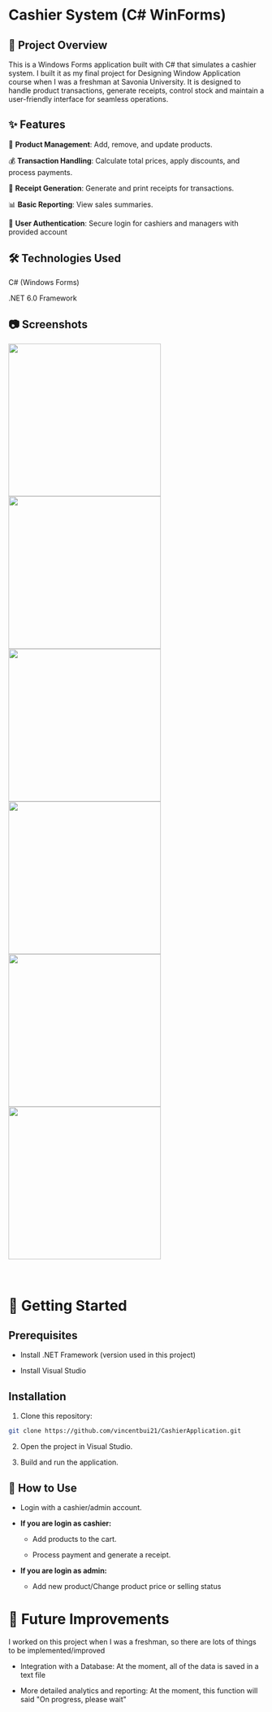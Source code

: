 # Cashier System (C# WinForms)

## 📌 Project Overview

This is a Windows Forms application built with C# that simulates a cashier system. I built it as my final project for Designing Window Application course when I was a freshman at Savonia University. It is designed to handle product transactions, generate receipts, control stock and maintain a user-friendly interface for seamless operations.

## ✨ Features

🛒 <b>Product Management</b>: Add, remove, and update products.

💰 <b>Transaction Handling</b>: Calculate total prices, apply discounts, and process payments.

🧾 <b>Receipt Generation</b>: Generate and print receipts for transactions.

📊 <b>Basic Reporting</b>: View sales summaries.

🔐 <b>User Authentication</b>: Secure login for cashiers and managers with provided account

## 🛠️ Technologies Used

C# (Windows Forms)

.NET 6.0 Framework

## 📷 Screenshots

<img src="https://github.com/user-attachments/assets/5f74451b-4d55-4c7f-b428-2ef1f5f436b8" width="300">

<img src="https://github.com/user-attachments/assets/88977177-01aa-4793-aebb-02150bc6d666" width="300">

<img src="https://github.com/user-attachments/assets/e86df693-d809-4286-a94d-e97a2bdb8617" width="300">

<img src="https://github.com/user-attachments/assets/2e35be56-6018-4cb6-af23-86bfebc0ff1a" width="300">

<img src="https://github.com/user-attachments/assets/43530ef9-e0ba-45b1-bbad-3fdcf7788c48" width="300">

<img src="https://github.com/user-attachments/assets/0eac3096-886c-4574-b929-b896b499d536" width="300">
</br></br></br>

# 🚀 Getting Started
## Prerequisites

- Install .NET Framework (version used in this project)

- Install Visual Studio

## Installation

1. Clone this repository:

```bash
git clone https://github.com/vincentbui21/CashierApplication.git
```

2. Open the project in Visual Studio.

3. Build and run the application.


## 📌 How to Use

- Login with a cashier/admin account.

- <b>If you are login as cashier:</b>
  - Add products to the cart.

  - Process payment and generate a receipt.

- <b> If you are login as admin:</b>
  - Add new product/Change product price or selling status


# 🔮 Future Improvements

I worked on this project when I was a freshman, so there are lots of things to be implemented/improved

- Integration with a Database: At the moment, all of the data is saved in a text file

- More detailed analytics and reporting: At the moment, this function will said "On progress, please wait"


